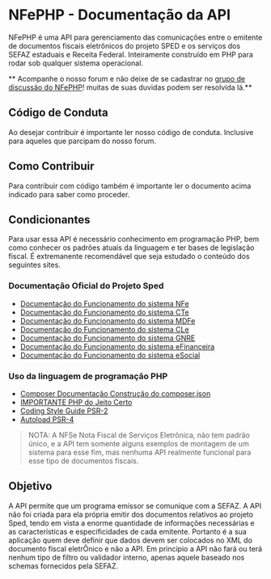 # NFePHP - Documentação da API
NFePHP é uma API para gerenciamento das comunicações entre o emitente de documentos fiscais eletrônicos do projeto SPED e os serviços dos SEFAZ estaduais e Receita Federal.
Inteiramente construído em PHP para rodar sob qualquer sistema operacional.

** Acompanhe o nosso forum e não deixe de se cadastrar no [grupo de discussão do NFePHP](https://groups.google.com/forum/#!forum/nfephp)! muitas de suas duvidas podem ser resolvida lá.**

## Código de Conduta
Ao desejar contribuir é importante ler nosso código de conduta. Inclusive para aqueles que parcipam do nosso forum.

## Como Contribuir
Para contribuir com código também é importante ler o documento acima indicado para saber como proceder.

## Condicionantes
Para usar essa API é necessário conhecimento em programação PHP, bem como conhecer os padrões atuais da linguagem e ter bases de legislação fiscal. É extremanente recomendável que seja estudado o conteúdo dos seguintes sites.

### Documentação Oficial do Projeto Sped 
* [Documentação do Funcionamento do sistema NFe](http://www.nfe.fazenda.gov.br/portal/principal.aspx)
* [Documentação do Funcionamento do sistema CTe](http://www.cte.fazenda.gov.br/)
* [Documentação do Funcionamento do sistema MDFe](https://mdfe-portal.sefaz.rs.gov.br/)
* [Documentação do Funcionamento do sistema CLe](http://cle.sefaz.am.gov.br/portal/)
* [Documentação do Funcionamento do sistema GNRE](http://www.gnre.pe.gov.br/gnre/portal/GNRE_Principal.jsp)
* [Documentação do Funcionamento do sistema eFinanceira](http://sped.rfb.gov.br/projeto/show/1179)
* [Documentação do Funcionamento do sistema eSocial](http://sped.rfb.gov.br/projeto/show/1048)

### Uso da linguagem de programação PHP
* [Composer Documentação Construção do composer.json](http://composer.json.jolicode.com/)
* [IMPORTANTE PHP do Jeito Certo](http://br.phptherightway.com/)
* [Coding Style Guide PSR-2](http://www.php-fig.org/psr/psr-2/pt-br/)
* [Autoload PSR-4](http://www.php-fig.org/psr/psr-4/)
> NOTA: A NFSe Nota Fiscal de Serviços Eletrônica, não tem padrão único, e a API tem somente alguns exemplos de montagem de um sistema para esse fim, mas nenhuma API realmente funcional para esse tipo de documentos fiscais.

## Objetivo

A API permite que um programa emissor se comunique com a SEFAZ. A API não foi criada para ela própria emitir dos documentos relativos ao projeto Sped, tendo em vista a enorme quantidade de informações necessárias e as características e especificidades de cada emitente.
Portanto é a sua aplicação quem deve definir que dados devem ser colocados no XML do documento fiscal eletrÔnico e não a API. Em principio a API não fará ou terá nenhum tipo de filtro ou validador interno, apenas aquele baseado nos schemas fornecidos pela SEFAZ.

